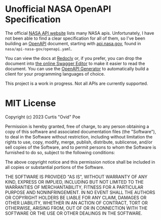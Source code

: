 # Unofficial NASA OpenAPI Specification

The official [NASA API website](https://api.nasa.gov/) lists many NASA apis.
Unfortunately, I have not been able to find a clear specification for all of
them, so I've been building an [OpenAPI](https://www.openapis.org/) document,
starting with [api.nasa.gov](https://api.nasa.gov), found in
`nasa/api-nasa-gov/openapi.yaml`.

You can view the docs at
[Redocly](https://redocly.github.io/redoc/?url=https://raw.githubusercontent.com/Ovid/nasa-openapi/main/nasa/api-nasa-gov/openapi.yaml)
or, if you prefer, you can drop the document into [the online Swagger
Editor](https://editor.swagger.io/) to make it easier to read the document.
You can use the [OpenAPI Generator](https://openapi-generator.tech/) to
automatically build a client for your programming languages of choice.

This project is a work in progress. Not all APIs are currently supported.

# MIT License

Copyright (c) 2023 Curtis "Ovid" Poe

Permission is hereby granted, free of charge, to any person obtaining a copy
of this software and associated documentation files (the "Software"), to deal
in the Software without restriction, including without limitation the rights
to use, copy, modify, merge, publish, distribute, sublicense, and/or sell
copies of the Software, and to permit persons to whom the Software is
furnished to do so, subject to the following conditions:

The above copyright notice and this permission notice shall be included in all
copies or substantial portions of the Software.

THE SOFTWARE IS PROVIDED "AS IS", WITHOUT WARRANTY OF ANY KIND, EXPRESS OR
IMPLIED, INCLUDING BUT NOT LIMITED TO THE WARRANTIES OF MERCHANTABILITY,
FITNESS FOR A PARTICULAR PURPOSE AND NONINFRINGEMENT. IN NO EVENT SHALL THE
AUTHORS OR COPYRIGHT HOLDERS BE LIABLE FOR ANY CLAIM, DAMAGES OR OTHER
LIABILITY, WHETHER IN AN ACTION OF CONTRACT, TORT OR OTHERWISE, ARISING FROM,
OUT OF OR IN CONNECTION WITH THE SOFTWARE OR THE USE OR OTHER DEALINGS IN THE
SOFTWARE.
